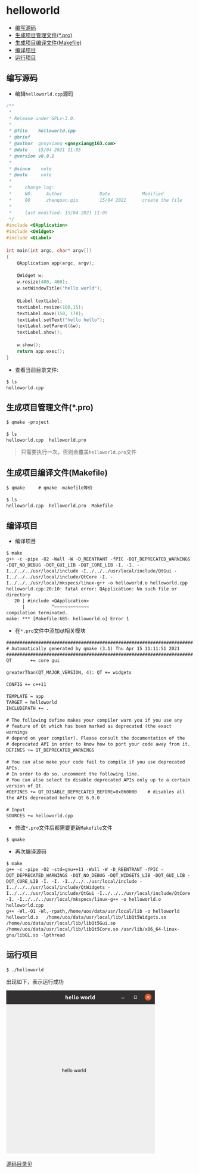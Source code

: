 # helloworld

<!-- vim-markdown-toc GFM -->

* [编写源码](#编写源码)
* [生成项目管理文件(*.pro)](#生成项目管理文件pro)
* [生成项目编译文件(Makefile)](#生成项目编译文件makefile)
* [编译项目](#编译项目)
* [运行项目](#运行项目)

<!-- vim-markdown-toc -->

## 编写源码

* 编辑`helloworld.cpp`源码

```cpp
/**
 * 
 * Release under GPLv-3.0.
 * 
 * @file    helloworld.cpp
 * @brief   
 * @author  gnsyxiang <gnsyxiang@163.com>
 * @date    15/04 2021 11:05
 * @version v0.0.1
 * 
 * @since    note
 * @note     note
 * 
 *     change log:
 *     NO.     Author              Date            Modified
 *     00      zhenquan.qiu        15/04 2021      create the file
 * 
 *     last modified: 15/04 2021 11:05
 */
#include <QApplication>
#include <QWidget>
#include <QLabel>

int main(int argc, char* argv[])
{
    QApplication app(argc, argv);

    QWidget w;
    w.resize(400, 400);
    w.setWindowTitle("hello world");

    QLabel textLabel;
    textLabel.resize(100,15);
    textLabel.move(150, 170);
    textLabel.setText("hello hello");
    textLabel.setParent(&w);
    textLabel.show();

    w.show();
    return app.exec();
}
```

* 查看当前目录文件:

```shell
$ ls
helloworld.cpp
```

## 生成项目管理文件(*.pro)

```shell
$ qmake -project

$ ls
helloworld.cpp  helloworld.pro
```

> 只需要执行一次，否则会覆盖`helloworld.pro`文件

## 生成项目编译文件(Makefile)

```shell
$ qmake     # qmake -makefile等价

$ ls
helloworld.cpp  helloworld.pro  Makefile
```

## 编译项目

* 编译项目

```shell
$ make 
g++ -c -pipe -O2 -Wall -W -D_REENTRANT -fPIC -DQT_DEPRECATED_WARNINGS -DQT_NO_DEBUG -DQT_GUI_LIB -DQT_CORE_LIB -I. -I. -I../../../usr/local/include -I../../../usr/local/include/QtGui -I../../../usr/local/include/QtCore -I. -I../../../usr/local/mkspecs/linux-g++ -o helloworld.o helloworld.cpp
helloworld.cpp:20:10: fatal error: QApplication: No such file or directory
   20 | #include <QApplication>
      |          ^~~~~~~~~~~~~~
compilation terminated.
make: *** [Makefile:685: helloworld.o] Error 1
```

* 在`*.pro`文件中添加qt相关模块

```textLabel
######################################################################
# Automatically generated by qmake (3.1) Thu Apr 15 11:11:51 2021
######################################################################
QT       += core gui

greaterThan(QT_MAJOR_VERSION, 4): QT += widgets

CONFIG += c++11

TEMPLATE = app
TARGET = helloworld
INCLUDEPATH += .

# The following define makes your compiler warn you if you use any
# feature of Qt which has been marked as deprecated (the exact warnings
# depend on your compiler). Please consult the documentation of the
# deprecated API in order to know how to port your code away from it.
DEFINES += QT_DEPRECATED_WARNINGS

# You can also make your code fail to compile if you use deprecated APIs.
# In order to do so, uncomment the following line.
# You can also select to disable deprecated APIs only up to a certain version of Qt.
#DEFINES += QT_DISABLE_DEPRECATED_BEFORE=0x060000    # disables all the APIs deprecated before Qt 6.0.0

# Input
SOURCES += helloworld.cpp
```

* 修改`*.pro`文件后都需要更新`Makefile`文件

```shell
$ qmake
```
* 再次编译源码

```shell
$ make
g++ -c -pipe -O2 -std=gnu++11 -Wall -W -D_REENTRANT -fPIC -DQT_DEPRECATED_WARNINGS -DQT_NO_DEBUG -DQT_WIDGETS_LIB -DQT_GUI_LIB -DQT_CORE_LIB -I. -I. -I../../../usr/local/include -I../../../usr/local/include/QtWidgets -I../../../usr/local/include/QtGui -I../../../usr/local/include/QtCore -I. -I../../../usr/local/mkspecs/linux-g++ -o helloworld.o helloworld.cpp
g++ -Wl,-O1 -Wl,-rpath,/home/uos/data/usr/local/lib -o helloworld helloworld.o   /home/uos/data/usr/local/lib/libQt5Widgets.so /home/uos/data/usr/local/lib/libQt5Gui.so /home/uos/data/usr/local/lib/libQt5Core.so /usr/lib/x86_64-linux-gnu/libGL.so -lpthread
```

## 运行项目

```shell
$ ./helloworld
```

出现如下，表示运行成功

![hellworld](img/hellworld.png)

[源码目录见](helloworld)
